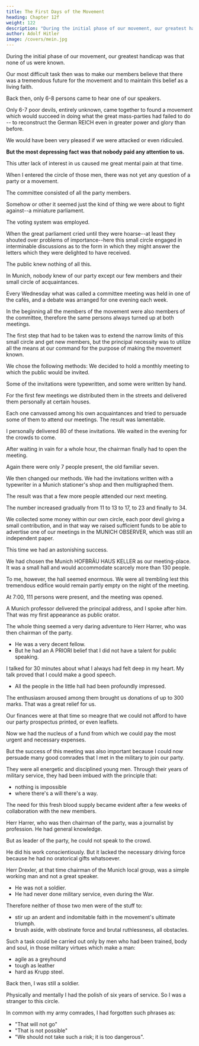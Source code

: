 ```yaml
---
title: The First Days of the Movement
heading: Chapter 12f
weight: 122
description: "During the initial phase of our movement, our greatest handicap was that none of us were known"
author: Adolf Hitler
image: /covers/mein.jpg
---
```



During the initial phase of our movement, our greatest handicap was that none of us were known.

 <!-- and our names meant nothing, a fact which then seemed to some of us to make the chances of final success problematical.  -->

Our most difficult task then was to make our members believe that there was a tremendous future for the movement and to maintain this belief as a living faith.

Back then, only 6-8 persons came to hear one of our speakers.

Only 6-7 poor devils, entirely unknown, came together to found a movement which would succeed in doing what the great mass-parties had failed to do -- to reconstruct the German REICH even in greater power and glory than before. 

We would have been very pleased if we were attacked or even ridiculed.

**But the most depressing fact was that nobody paid any attention to us.** 

This utter lack of interest in us caused me great mental pain at that time. 

When I entered the circle of those men, there was not yet any question of a party or a movement.

<!--  I have already described the impression which was made on me when I first came into contact with that small organization. Subsequently I had time, and also the 
occasion, to study the form of this so-called party which at first had made such a woeful
impression. 

The picture was indeed quite depressing and discouraging. There was nothing, absolutely nothing at all. There was only the name of a party.  -->

The committee consisted of all the party members. 

Somehow or other it seemed just the kind of thing we were about to fight against--a miniature parliament. 

The voting system was employed. 

When the great parliament cried until they were hoarse--at least they shouted over problems of importance--here this small circle engaged in interminable discussions as to the form in which they might answer the letters which they were delighted to have received.

The public knew nothing of all this.

In Munich, nobody knew of our party except our few members and their small circle of acquaintances.

Every Wednesday what was called a committee meeting was held in one of the cafés, and a debate was arranged for one evening each week. 

In the beginning all the members of the movement were also members of the committee, therefore the same
persons always turned up at both meetings. 

The first step that had to be taken was to extend the narrow limits of this small circle and get new members, but the principal necessity was to utilize all the means at our command for the purpose of making the movement known.

We chose the following methods: We decided to hold a monthly meeting to which the public would be invited. 

Some of the invitations were typewritten, and some were written by hand. 

For the first few meetings we distributed them in the streets and delivered them personally at certain houses. 

Each one canvassed among his own acquaintances and tried to persuade some of them to attend our meetings. The result was lamentable.

I personally delivered 80 of these invitations. We waited in the evening for the crowds to come. 

After waiting in vain for a whole hour, the chairman finally had to open the meeting. 

Again there were only 7 people present, the old familiar seven.

We then changed our methods. We had the invitations written with a typewriter in a Munich stationer's shop and then multigraphed them.

The result was that a few more people attended our next meeting. 

The number increased gradually from 11 to 13 to 17, to 23 and finally to 34. 

We collected some money within our own circle, each poor devil giving a small contribution, and in that way we raised sufficient funds to be able to advertise one of our meetings in the MUNICH OBSERVER, which was still an independent paper. 

This time we had an astonishing success. 

We had chosen the Munich HOFBRÄU HAUS KELLER as our meeting-place. It was a small hall and would accommodate scarcely more than 130 people. 

To me, however, the hall seemed enormous. We were all trembling lest this tremendous edifice would remain partly empty on the night of the meeting.

At 7:00, 111 persons were present, and the meeting was opened. 

A Munich professor delivered the principal address, and I spoke after him. That was my first appearance as public orator. 

The whole thing seemed a very daring adventure to Herr Harrer, who was then chairman of the party.
- He was a very decent fellow.
- But he had an A PRIORI belief that I did not have a talent for public speaking. 

<!-- Even later he could not be persuaded to change his opinion. But he was mistaken.  -->

<!-- Twenty minutes had been allotted to me for my speech on this occasion, which might be looked on as our first public meeting. -->

I talked for 30 minutes about what I always had felt deep in my heart. My talk proved that I could make a good speech.

 <!-- , without being able to put it to the test, was here proved to be true: .  -->

<!-- At the end of the 30 minutes, it was clear that  -->

- All the people in the little hall had been profoundly impressed.

The enthusiasm aroused among them brought us donations of up to 300 marks. That was a great relief for us. 

Our finances were at that time so meagre that we could not afford to have our party prospectus printed, or even leaflets. 

Now we had the nucleus of a fund from which we could pay the most urgent and necessary expenses.



But the success of this meeting was also important because I could now persuade many good comrades that I met in the military to join our party.

 <!-- from another point of view. I had already begun to introduce some young and fresh members into the committee. -->

<!-- During the long period of my military service, I had come to know  whom I was now able to .  -->

They were all energetic and disciplined young men. Through their years of military service, they had been imbued with the principle that:
- nothing is impossible
- where there's a will there's a way.

The need for this fresh blood supply became evident after a few weeks of collaboration with the new members. 

Herr Harrer, who was then chairman of the party, was a journalist by profession. He had general knowledge. 

But as leader of the party, he could not speak to the crowd.

He did his work conscientiously. But it lacked the necessary driving force because he had no oratorical gifts whatsoever. 

Herr Drexler, at that time chairman of the Munich local group, was a simple working man and not a great speaker. 
- He was not a soldier.
- He had never done military service, even during the War. 

<!-- So that this man who was feeble and diffident by nature had missed the only school which knows how to transform diffident and weakly natures into real men.  -->

Therefore neither of those two men were of the stuff to:
- stir up an ardent and indomitable faith in the movement's ultimate triumph.
- brush aside, with obstinate force and brutal ruthlessness, all obstacles. 

Such a task could be carried out only by men who had been trained, body and soul, in those military virtues which make a man:
- agile as a greyhound
- tough as leather
- hard as Krupp steel.

Back then, I was still a soldier. 

Physically and mentally I had the polish of six years of service. So I was a stranger to this circle.

In common with my army comrades, I had forgotten such phrases as:
- "That will not go"
- "That is not possible"
- "We should not take such a risk; it is too dangerous".

